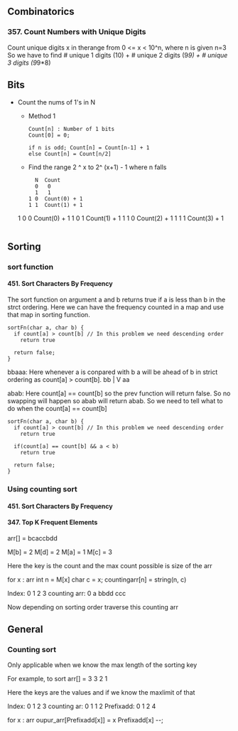 ## Combinatorics

### 357. Count Numbers with Unique Digits
Count unique digits x  in therange from 0 <=  x < 10^n, where n  is given 
n=3
So we have to find # unique 1 digits (10) + # unique 2 digits (9*9) + # unique 3 digits (9*9*8)

## Bits
  - Count the nums of 1's  in N
    - Method 1

      ```
      Count[n] : Number of 1 bits
      Count[0] = 0;

      if n is odd; Count[n] = Count[n-1] + 1
      else Count[n] = Count[n/2]

      ```
    
    - Find the range 2 ^ x to 2^ (x+1) - 1  where n falls
      ```
        N  Count
        0   0
        1   1
      1 0  Count(0) + 1
      1 1  Count(1) + 1
    1 0 0  Count(0) + 1
    1 0 1  Count(1) + 1
    1 1 0  Count(2) + 1
    1 1 1  Count(3) + 1

      ```

## Sorting
### sort function
#### 451. Sort Characters By Frequency

The sort function on argument a and b returns true if a is less than b in the strct ordering. Here we can have the frequency counted in a map and use that map in sorting function.

```
sortFn(char a, char b) {
  if count[a] > count[b] // In this problem we need descending order
    return true

  return false;    
}
```
bbaaa: Here whenever a is conpared with b a will be ahead of b in strict ordering as count[a] > count[b]. 
bb
|
V
aa

abab: Here count[a] == count[b] so the prev function will return false. So no swapping will happen
so abab will return abab. 
So we need to tell what to do when the count[a] == count[b]

```
sortFn(char a, char b) {
  if count[a] > count[b] // In this problem we need descending order
    return true

  if(count[a] == count[b] && a < b) 
    return true

  return false;    
}
```

### Using counting sort

#### 451. Sort Characters By Frequency
#### 347. Top K Frequent Elements

arr[] = bcaccbdd

M[b] = 2
M[d] = 2
M[a] = 1
M[c] = 3

Here the key is the count and the max count possible is size of the arr

for x : arr
  int n = M[x] 
  char c = x;
  countingarr[n] = string(n, c)

Index:          0 1 2       3
counting arr:   0 a bbdd    ccc

Now depending on sorting order traverse this counting arr


## General

### Counting sort
Only applicable when we know the max length of the sorting key

For example, to sort 
arr[] = 3 3 2 1

Here the keys are the values and if we know the maxlimit of that

Index:          0 1 2 3
counting ar:    0 1 1 2
Prefixadd:      0 1 2 4

for x : arr
  oupur\_arr[Prefixadd[x]] = x
  Prefixadd[x] --;



